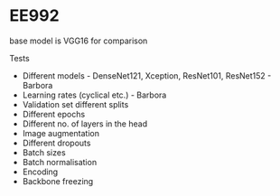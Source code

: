 # EE992

base model is VGG16 for comparison

Tests
- Different models - DenseNet121, Xception, ResNet101, ResNet152 - Barbora
- Learning rates (cyclical etc.) - Barbora
- Validation set different splits
- Different epochs
- Different no. of layers in the head
- Image augmentation
- Different dropouts
- Batch sizes
- Batch normalisation
- Encoding
- Backbone freezing
